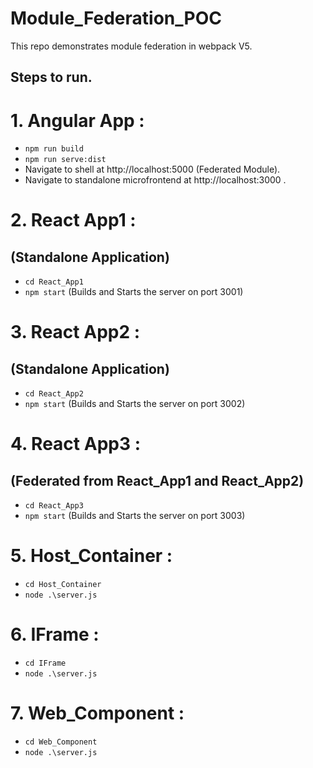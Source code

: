 # Module_Federation_POC
This repo demonstrates module federation in webpack V5.

## Steps to run.
# 1. Angular App :
- ``npm run build``
- ``npm run serve:dist``
- Navigate to shell at http://localhost:5000 (Federated Module).
- Navigate to standalone microfrontend at http://localhost:3000 .

# 2. React App1 : 
## (Standalone Application)
- ``cd React_App1``
- ``npm start`` (Builds and Starts the server on port 3001)

# 3. React App2 : 
## (Standalone Application)
- ``cd React_App2``
- ``npm start`` (Builds and Starts the server on port 3002)

# 4. React App3 : 
## (Federated from React_App1 and React_App2)
- ``cd React_App3``
- ``npm start`` (Builds and Starts the server on port 3003)

# 5. Host_Container : 
- ``cd Host_Container``
- ``node .\server.js``

# 6. IFrame : 
- ``cd IFrame``
- ``node .\server.js``

# 7. Web_Component : 
- ``cd Web_Component``
- ``node .\server.js``